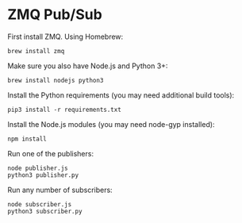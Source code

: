 # ZMQ Pub/Sub

First install ZMQ. Using Homebrew:

	brew install zmq

Make sure you also have Node.js and Python 3+:

	brew install nodejs python3

Install the Python requirements (you may need additional build tools):

	pip3 install -r requirements.txt

Install the Node.js modules (you may need node-gyp installed):

	npm install

Run one of the publishers:

	node publisher.js
	python3 publisher.py

Run any number of subscribers:

	node subscriber.js
	python3 subscriber.py
